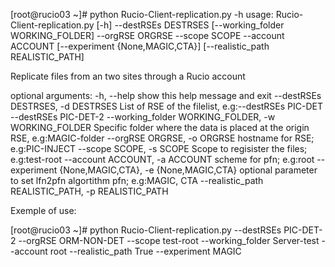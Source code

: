


[root@rucio03 ~]# python Rucio-Client-replication.py -h
usage: Rucio-Client-replication.py [-h] --destRSEs DESTRSES
                                   [--working_folder WORKING_FOLDER] --orgRSE
                                   ORGRSE --scope SCOPE --account ACCOUNT
                                   [--experiment {None,MAGIC,CTA}]
                                   [--realistic_path REALISTIC_PATH]

Replicate files from an two sites through a Rucio account

optional arguments:
  -h, --help            show this help message and exit
  --destRSEs DESTRSES, -d DESTRSES
                        List of RSE of the filelist, e.g:--destRSEs PIC-DET
                        --destRSEs PIC-DET-2
  --working_folder WORKING_FOLDER, -w WORKING_FOLDER
                        Specific folder where the data is placed at the origin
                        RSE, e.g:MAGIC-folder
  --orgRSE ORGRSE, -o ORGRSE
                        hostname for RSE; e.g:PIC-INJECT
  --scope SCOPE, -s SCOPE
                        Scope to regisister the files; e.g:test-root
  --account ACCOUNT, -a ACCOUNT
                        scheme for pfn; e.g:root
  --experiment {None,MAGIC,CTA}, -e {None,MAGIC,CTA}
                        optional parameter to set lfn2pfn algortithm pfn;
                        e.g:MAGIC, CTA
  --realistic_path REALISTIC_PATH, -p REALISTIC_PATH
  
  
  Exemple of use:
  
  [root@rucio03 ~]# python Rucio-Client-replication.py --destRSEs PIC-DET-2 --orgRSE ORM-NON-DET --scope test-root --working_folder Server-test --account root --realistic_path True --experiment MAGIC

